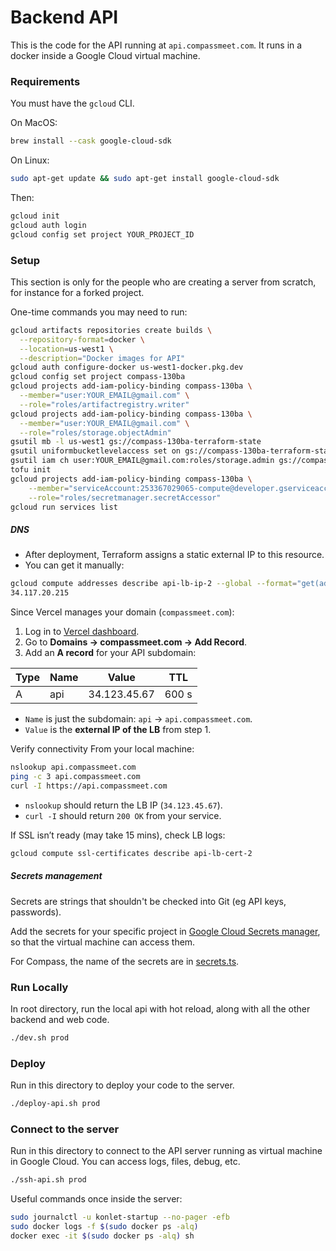 # Backend API

This is the code for the API running at `api.compassmeet.com`.
It runs in a docker inside a Google Cloud virtual machine.

### Requirements

You must have the `gcloud` CLI.

On MacOS:
```bash
brew install --cask google-cloud-sdk
```

On Linux:
```bash
sudo apt-get update && sudo apt-get install google-cloud-sdk
```

Then:
```bash
gcloud init
gcloud auth login
gcloud config set project YOUR_PROJECT_ID
```
### Setup

This section is only for the people who are creating a server from scratch, for instance for a forked project.

One-time commands you may need to run:
```bash
gcloud artifacts repositories create builds \
  --repository-format=docker \
  --location=us-west1 \
  --description="Docker images for API"
gcloud auth configure-docker us-west1-docker.pkg.dev
gcloud config set project compass-130ba
gcloud projects add-iam-policy-binding compass-130ba \
  --member="user:YOUR_EMAIL@gmail.com" \
  --role="roles/artifactregistry.writer"
gcloud projects add-iam-policy-binding compass-130ba \
  --member="user:YOUR_EMAIL@gmail.com" \
  --role="roles/storage.objectAdmin"
gsutil mb -l us-west1 gs://compass-130ba-terraform-state
gsutil uniformbucketlevelaccess set on gs://compass-130ba-terraform-state
gsutil iam ch user:YOUR_EMAIL@gmail.com:roles/storage.admin gs://compass-130ba-terraform-state
tofu init
gcloud projects add-iam-policy-binding compass-130ba \
    --member="serviceAccount:253367029065-compute@developer.gserviceaccount.com" \
    --role="roles/secretmanager.secretAccessor"
gcloud run services list
```

##### DNS

* After deployment, Terraform assigns a static external IP to this resource.
* You can get it manually:

```bash
gcloud compute addresses describe api-lb-ip-2 --global --format="get(address)"
34.117.20.215
```
Since Vercel manages your domain (`compassmeet.com`):

1. Log in to [Vercel dashboard](https://vercel.com/dashboard).
2. Go to **Domains → compassmeet.com → Add Record**.
3. Add an **A record** for your API subdomain:

| Type | Name | Value        | TTL   |
| ---- | ---- | ------------ | ----- |
| A    | api  | 34.123.45.67 | 600 s |

* `Name` is just the subdomain: `api` → `api.compassmeet.com`.
* `Value` is the **external IP of the LB** from step 1.

Verify connectivity
From your local machine:

```bash
nslookup api.compassmeet.com
ping -c 3 api.compassmeet.com
curl -I https://api.compassmeet.com
```

* `nslookup` should return the LB IP (`34.123.45.67`).
* `curl -I` should return `200 OK` from your service.


If SSL isn’t ready (may take 15 mins), check LB logs:

```bash
gcloud compute ssl-certificates describe api-lb-cert-2
```

##### Secrets management

Secrets are strings that shouldn't be checked into Git (eg API keys, passwords).

Add the secrets for your specific project in [Google Cloud Secrets manager](https://console.cloud.google.com/security/secret-manager), so that the virtual machine can access them.

For Compass, the name of the secrets are in [secrets.ts](../../common/src/secrets.ts).

### Run Locally

In root directory, run the local api with hot reload, along with all the other backend and web code.

```bash
./dev.sh prod
```

### Deploy

Run in this directory to deploy your code to the server.
```bash
./deploy-api.sh prod
```

### Connect to the server

Run in this directory to connect to the API server running as virtual machine in Google Cloud. You can access logs, files, debug, etc.
```bash
./ssh-api.sh prod
```

Useful commands once inside the server:

```bash
sudo journalctl -u konlet-startup --no-pager -efb
sudo docker logs -f $(sudo docker ps -alq)
docker exec -it $(sudo docker ps -alq) sh
```
